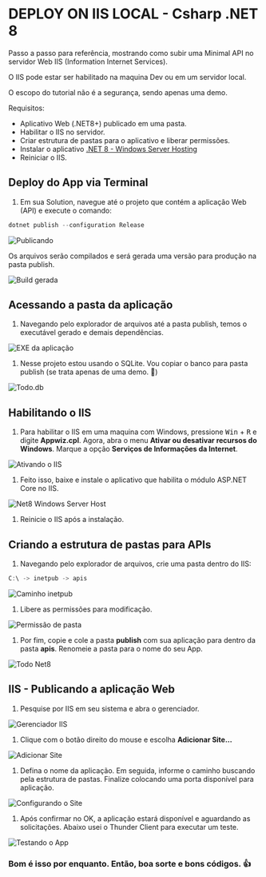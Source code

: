# DEPLOY ON IIS LOCAL - Csharp .NET 8

Passo a passo para referência, mostrando como subir uma Minimal API no servidor Web IIS (Information Internet Services).

O IIS pode estar ser habilitado na maquina Dev ou em um servidor local.

O escopo do tutorial não é a segurança, sendo apenas uma demo.

Requisitos:

- Aplicativo Web (.NET8+) publicado em uma pasta.
- Habilitar o IIS no servidor.
- Criar estrutura de pastas para o aplicativo e liberar permissões.
- Instalar o aplicativo [.NET 8 - Windows Server Hosting][WindowsServerHostingDownload]
- Reiniciar o IIS.

## Deploy do App via Terminal

1. Em sua Solution, navegue até o projeto que contém a aplicação Web (API) e execute o comando:

```csharp
dotnet publish --configuration Release
```

![Publicando][Publicando]

Os arquivos serão compilados e será gerada uma versão para produção na pasta publish.

![Build gerada][BuildGerada]

## Acessando a pasta da aplicação

1. Navegando pelo explorador de arquivos até a pasta publish, temos o executável gerado e demais dependências.

![EXE da aplicação][EXEapp]

1. Nesse projeto estou usando o SQLite. Vou copiar o banco para pasta publish (se trata apenas de uma demo. 🙂)

![Todo.db][TodoDb]

## Habilitando o IIS

1. Para habilitar o IIS em uma maquina com Windows, pressione <kbd>Win</kbd> + <kbd>R</kbd> e digite **Appwiz.cpl**.
   Agora, abra o menu **Ativar ou desativar recursos do Windows**. Marque a opção **Serviços de Informações da Internet**.

![Ativando o IIS][AtivandoIIS]

1. Feito isso, baixe e instale o aplicativo que habilita o módulo ASP.NET Core no IIS.

![Net8 Windows Server Host][NetCoreHostBundle]

1. Reinicie o IIS após a instalação.

## Criando a estrutura de pastas para APIs

1. Navegando pelo explorador de arquivos, crie uma pasta dentro do IIS:

```csharp
C:\ -> inetpub -> apis
```

![Caminho inetpub][CaminhoInetpub]

1. Libere as permissões para modificação.

![Permissão de pasta][PastaPermissao]

1. Por fim, copie e cole a pasta **publish** com sua aplicação para dentro da pasta **apis**. Renomeie a pasta para o nome do seu App.

![Todo Net8][TodoNet8]

## IIS - Publicando a aplicação Web

1. Pesquise por IIS em seu sistema e abra o gerenciador.

![Gerenciador IIS][GerenciadorIIS]

1. Clique com o botão direito do mouse e escolha **Adicionar Site...**

![Adicionar Site][AdicionarSite]

1. Defina o nome da aplicação. Em seguida, informe o caminho buscando pela estrutura de pastas. Finalize colocando uma porta disponível para aplicação.

![Configurando o Site][ConfigurandoSite]

1. Após confirmar no OK, a aplicação estará disponível e aguardando as solicitações. Abaixo usei o Thunder Client para executar um teste.

![Testando o App][TestandoApp]

[TestandoApp]: Docs/13.png

### Bom é isso por enquanto. Então, boa sorte e bons códigos. 👍

[Publicando]: Docs/01.png
[BuildGerada]: Docs/02.png
[EXEApp]: Docs/03.png
[TodoDb]: Docs/04.png
[AtivandoIIS]: Docs/05.png
[NetCoreHostBundle]: Docs/06.png
[CaminhoInetpub]: Docs/07.png
[PastaPermissao]: Docs/08.png
[TodoNet8]: Docs/09.png
[GerenciadorIIS]: Docs/10.png
[AdicionarSite]: Docs/11.png
[ConfigurandoSite]: Docs/12.png
[WindowsServerHostingDownload]: https://dotnet.microsoft.com/en-us/download/dotnet/thank-you/runtime-aspnetcore-8.0.0-windows-hosting-bundle-installer

